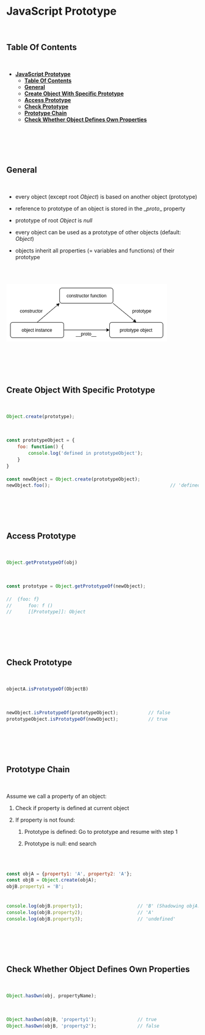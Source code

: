 # **JavaScript Prototype**

<br>

## **Table Of Contents**
<br>

- [**JavaScript Prototype**](#javascript-prototype)
  - [**Table Of Contents**](#table-of-contents)
  - [**General**](#general)
  - [**Create Object With Specific Prototype**](#create-object-with-specific-prototype)
  - [**Access Prototype**](#access-prototype)
  - [**Check Prototype**](#check-prototype)
  - [**Prototype Chain**](#prototype-chain)
  - [**Check Whether Object Defines Own Properties**](#check-whether-object-defines-own-properties)

<br>
<br>
<br>
<br>


## **General**
<br>

* every object (except root _Object_) is based on another object (prototype)
  
* reference to prototype of an object is stored in the \__proto__ property

* prototype of root _Object_ is _null_ 

* every object can be used as a prototype of other objects (default: _Object_)

* objects inherit all properties (= variables and functions) of their prototype

<br>
<br>

![Diagram](./pictures/diagramPrototype.png)


<br>
<br>
<br>
<br>


## **Create Object With Specific Prototype**
<br>

```javascript
Object.create(prototype);
```

<br>


```javascript
const prototypeObject = {
    foo: function() {
        console.log('defined in prototypeObject');
    }
}

const newObject = Object.create(prototypeObject);
newObject.foo();                                            // 'defined in prototypeObject'
```

<br>
<br>
<br>
<br>


## **Access Prototype**
<br>

```javascript
Object.getPrototypeOf(obj)
```

<br>

```javascript
const prototype = Object.getPrototypeOf(newObject);

//  {foo: f}
//      foo: f ()
//      [[Prototype]]: Object
```

<br>
<br>
<br>
<br>

## **Check Prototype**
<br>

```javascript
objectA.isPrototypeOf(ObjectB)
```

<br>

```javascript
newObject.isPrototypeOf(prototypeObject);           // false
prototypeObject.isPrototypeOf(newObject);           // true              
```

<br>
<br>
<br>
<br>

## **Prototype Chain**
<br>

Assume we call a property of an object:

1. Check if property is defined at current object

2. If property is not found: 
   
   1. Prototype is defined: Go to prototype and resume with step 1

   2. Prototype is null: end search

<br>
<br>

```javascript
const objA = {property1: 'A', property2: 'A'};
const objB = Object.create(objA);
objB.property1 = 'B';


console.log(objB.property1);                    // 'B' (Shadowing objA.property1)
console.log(objB.property2);                    // 'A'
console.log(objB.property3);                    // 'undefined'
```

<br>
<br>
<br>
<br>

## **Check Whether Object Defines Own Properties**
<br>

```javascript
Object.hasOwn(obj, propertyName);
```

<br>

```javascript
Object.hasOwn(objB, 'property1');               // true
Object.hasOwn(objB, 'property2');               // false
```